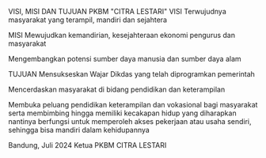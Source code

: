 VISI, MISI DAN TUJUAN
PKBM "CITRA LESTARI"
VISI
Terwujudnya masyarakat yang terampil, mandiri dan sejahtera

MISI
Mewujudkan kemandirian, kesejahteraan ekonomi pengurus dan masyarakat

Mengembangkan potensi sumber daya manusia dan sumber daya alam

TUJUAN
Mensukseskan Wajar Dikdas yang telah diprogramkan pemerintah

Mencerdaskan masyarakat di bidang pendidikan dan keterampilan

Membuka peluang pendidikan keterampilan dan vokasional bagi masyarakat serta membimbing hingga memiliki kecakapan hidup yang diharapkan nantinya berfungsi untuk memperoleh akses pekerjaan atau usaha sendiri, sehingga bisa mandiri dalam kehidupannya

Bandung, Juli 2024
Ketua PKBM CITRA LESTARI
